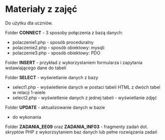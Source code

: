 # Materiały z zajęć

Do użytku dla uczniów.

Folder **CONNECT** - 3 sposoby połączenia z bazą danych:
* polaczenie1.php - sposób proceduralny
* polaczenie2.php - sposób obiektowy: mysqli
* polaczenie3.php - sposób obiektowy: PDO

Folder **INSERT** - przykład z wykorzystaniem formularza i zapytania wstawiającego dane do tabeli

Folder **SELECT** - wyświetlanie danych z bazy
* select1.php - wyświetlenie danych w postaci tabeli HTML z dwóch tabel w relacji 1-wiele
* select2.php - wyświetlenie danych z jednej tabeli - wyświetlanie zdjęć

Folder **UPDATE** - aktualizowanie danych w bazie
* do wykonania

Folder **ZADANIA_EE09** oraz **ZADANIA_INF03** - fragmenty zadań dot. skryptów PHP z wykorzsytaniem baz danych lub pełne rozwiązania zadań 


